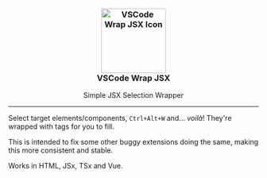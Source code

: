 <h3 align="center">
	<img src="https://raw.githubusercontent.com/CarbonicSoda/vscode-wrap-jsx/master/media/icon.png" width="130" alt="VSCode Wrap JSX Icon" /><br />
  VSCode Wrap JSX
</h3>
<p align="center">Simple JSX Selection Wrapper</p>

---

Select target elements/components, `Ctrl+Alt+W` and... _voilà_! They're wrapped
with tags for you to fill.

This is intended to fix some other buggy extensions doing the same, making this
more consistent and stable.

Works in HTML, JSx, TSx and Vue.

